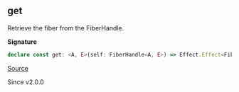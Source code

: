 ## get

Retrieve the fiber from the FiberHandle.

**Signature**

```ts
declare const get: <A, E>(self: FiberHandle<A, E>) => Effect.Effect<Fiber.RuntimeFiber<A, E>, NoSuchElementException>
```

[Source](https://github.com/Effect-TS/effect/tree/main/packages/effect/src/FiberHandle.ts#L303)

Since v2.0.0
